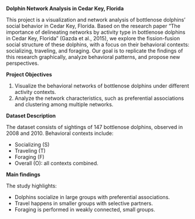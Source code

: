 **Dolphin Network Analysis in Cedar Key, Florida**

This project is a visualization and network analysis of bottlenose dolphins’ social behavior in Cedar Key, Florida. Based on the research paper “The importance of delineating networks by activity type in bottlenose dolphins in Cedar Key, Florida” (Gazda et al., 2015), we explore the fission-fusion social structure of these dolphins, with a focus on their behavioral contexts: socializing, traveling, and foraging.
Our goal is to replicate the findings of this research graphically, analyze behavioral patterns, and propose new perspectives.

**Project Objectives**

1. Visualize the behavioral networks of bottlenose dolphins under different activity contexts.
2. Analyze the network characteristics, such as preferential associations and clustering among multiple networks.

**Dataset Description**

The dataset consists of sightings of 147 bottlenose dolphins, observed in 2008 and 2010. Behavioral contexts include:
- Socializing (S)
- Traveling (T)
- Foraging (F)
- Overall (O): all contexts combined.

**Main findings**

The study highlights:
- Dolphins socialize in large groups with preferential associations.
- Travel happens in smaller groups with selective partners.
- Foraging is performed in weakly connected, small groups.



